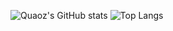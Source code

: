 ![Quaoz's GitHub stats](https://github-readme-stats.vercel.app/api?username=quaoz&count_private=true&show_icons=true&theme=tokyonight)
![Top Langs](https://github-readme-stats.vercel.app/api/top-langs/?username=quaoz&theme=tokyonight)



<!--
**quaoz/quaoz** is a ✨ _special_ ✨ repository because its `README.md` (this file) appears on your GitHub profile.

Here are some ideas to get you started:

- 🔭 I’m currently working on ...
- 🌱 I’m currently learning ...
- 👯 I’m looking to collaborate on ...
- 🤔 I’m looking for help with ...
- 💬 Ask me about ...
- 📫 How to reach me: ...
- 😄 Pronouns: ...
- ⚡ Fun fact: ...
-->
